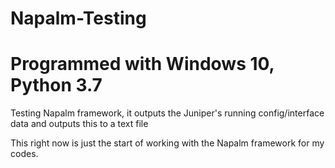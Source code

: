 # Napalm-Testing
# Programmed with Windows 10, Python 3.7
Testing Napalm framework, it outputs the Juniper's running config/interface data and outputs this to a text file

This right now is just the start of working with the Napalm framework for my codes.
